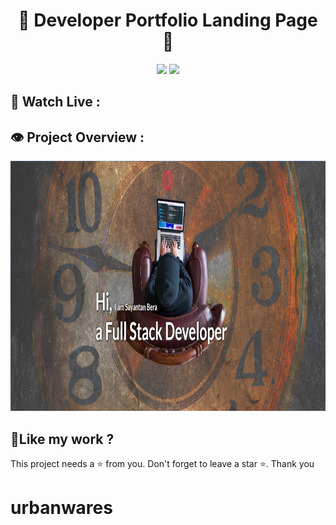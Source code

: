 <h1 align="center">💫 Developer Portfolio Landing Page 💫</h1>

<p align="center"><img src="https://img.shields.io/badge/Created_By-Sayantan_Bera-blue"> <img src="https://img.shields.io/badge/Using-HTML_CSS-red"></p>

<h2>🚀 Watch Live :</h2>

<!-- [www.developer-portfolio-landing-page.com](https://developer-portfolio-landing-page-s25.netlify.app/) -->

<h2>👁️ Project Overview :</h2>

<img src="./screeenshots/Screenshot%20.png" alt="shields" width="800" height="400&quot;/">

<h2> 💖Like my work ?</h2>

This project needs a ⭐️ from you. Don't forget to leave a star ⭐️. Thank you
# urbanwares
